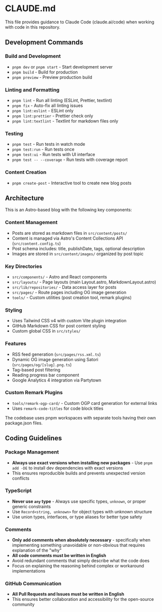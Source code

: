 # CLAUDE.md

This file provides guidance to Claude Code (claude.ai/code) when working with code in this repository.

## Development Commands

### Build and Development

- `pnpm dev` or `pnpm start` - Start development server
- `pnpm build` - Build for production
- `pnpm preview` - Preview production build

### Linting and Formatting

- `pnpm lint` - Run all linting (ESLint, Prettier, textlint)
- `pnpm fix` - Auto-fix all linting issues
- `pnpm lint:eslint` - ESLint only
- `pnpm lint:prettier` - Prettier check only
- `pnpm lint:textlint` - Textlint for markdown files only

### Testing

- `pnpm test` - Run tests in watch mode
- `pnpm test:run` - Run tests once
- `pnpm test:ui` - Run tests with UI interface
- `pnpm test -- --coverage` - Run tests with coverage report

### Content Creation

- `pnpm create-post` - Interactive tool to create new blog posts

## Architecture

This is an Astro-based blog with the following key components:

### Content Management

- Posts are stored as markdown files in `src/content/posts/`
- Content is managed via Astro's Content Collections API (`src/content.config.ts`)
- Post schema includes: title, publishDate, tags, optional description
- Images are stored in `src/content/images/` organized by post topic

### Key Directories

- `src/components/` - Astro and React components
- `src/layouts/` - Page layouts (main Layout.astro, MarkdownLayout.astro)
- `src/lib/repositories/` - Data access layer for posts
- `src/pages/` - Route pages including OG image generation
- `tools/` - Custom utilities (post creation tool, remark plugins)

### Styling

- Uses Tailwind CSS v4 with custom Vite plugin integration
- GitHub Markdown CSS for post content styling
- Custom global CSS in `src/styles/`

### Features

- RSS feed generation (`src/pages/rss.xml.ts`)
- Dynamic OG image generation using Satori (`src/pages/og/[slug].png.ts`)
- Tag-based post filtering
- Reading progress bar component
- Google Analytics 4 integration via Partytown

### Custom Remark Plugins

- `tools/remark-ogp-card/` - Custom OGP card generation for external links
- Uses `remark-code-titles` for code block titles

The codebase uses pnpm workspaces with separate tools having their own package.json files.

## Coding Guidelines

### Package Management

- **Always use exact versions when installing new packages** - Use `pnpm add -DE` to install dev dependencies with exact versions
- This ensures reproducible builds and prevents unexpected version conflicts

### TypeScript

- **Never use `any` type** - Always use specific types, `unknown`, or proper generic constraints
- Use `Record<string, unknown>` for object types with unknown structure
- Use union types, interfaces, or type aliases for better type safety

### Comments

- **Only add comments when absolutely necessary** - specifically when implementing something unavoidable or non-obvious that requires explanation of the "why"
- **All code comments must be written in English**
- Avoid redundant comments that simply describe what the code does
- Focus on explaining the reasoning behind complex or workaround implementations

### GitHub Communication

- **All Pull Requests and Issues must be written in English**
- This ensures better collaboration and accessibility for the open-source community
